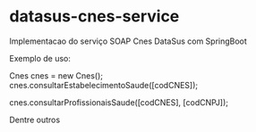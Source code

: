 # datasus-cnes-service
Implementacao do serviço SOAP Cnes DataSus com SpringBoot


Exemplo de uso:

Cnes cnes = new Cnes();
cnes.consultarEstabelecimentoSaude([codCNES]);

cnes.consultarProfissionaisSaude([codCNES], [codCNPJ]);

Dentre outros

